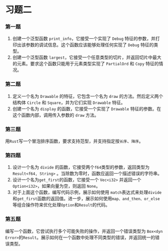 # 习题二

### 第一题
1. 创建一个泛型函数 `print_info`，它接受一个实现了 `Debug` 特征的参数，并打印出该参数的调试信息。这个函数应该能够处理任何实现了 `Debug` 特征的类型。
2. 创建一个泛型函数 `largest`，它接受一个任意类型的切片，并返回切片中最大的元素。要求这个函数只能用于元素类型实现了 `PartialOrd` 和 `Copy` 特征的情况。

### 第二题
1. 定义一个名为 `Drawable` 的特征，它包含一个名为 `draw` 的方法。然后定义两个结构体 `Circle` 和 `Square`，并为它们实现 `Drawable` 特征。
2. 创建一个名为 `display` 的函数，它接受一个实现了 `Drawable` 特征的参数。在这个函数内部，调用传入参数的 `draw` 方法。

### 第三题
用`Rust`写一个冒泡排序函数，要求支持范型，并支持指定按`长序`、`降序`。

### 第四题
1. 设计一个名为 `divide` 的函数，它接受两个`f64`类型的参数，返回类型为`Result<f64, String>` 。当除数为零时，函数应返回一个描述错误的字符串。
2. 设计一个名为`get_first`的函数，它接受一个 `Vec<i32>` 并返回一个 `Option<i32>`，如果向量为空，则返回 `None`。
3. 对于上面这个函数，编写代码示例，展示如何使用 `match`表达式来处理`divide`和`get_first`函数的返回值。进一步，展示如何使用`map、and_then、or_else`等组合操作符来优化处理`Option`和`Result`的代码。

### 第五题
编写一个函数，它尝试执行多个可能失败的操作，并返回一个错误类型为 `Box<dyn Error>`的`Result`。展示如何在一个函数中处理不同类型的错误，并返回统一的错误类型。
